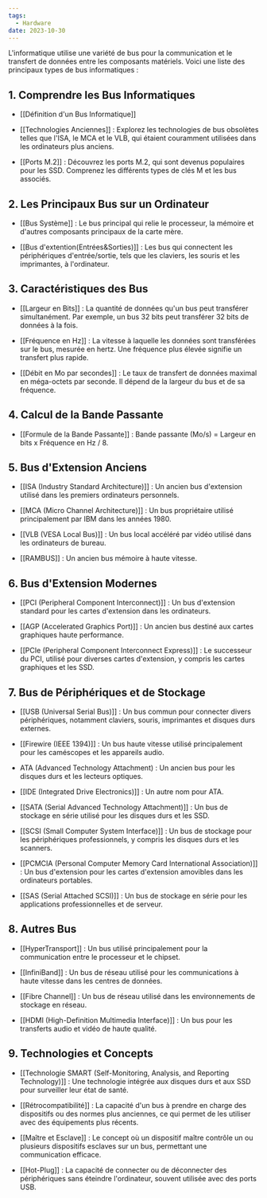 ```yaml
---
tags:
  - Hardware
date: 2023-10-30
---
```


L'informatique utilise une variété de bus pour la communication et le transfert de données entre les composants matériels. Voici une liste des principaux types de bus informatiques :

## 1. Comprendre les Bus Informatiques

- [[Définition d'un Bus Informatique]] 

- [[Technologies Anciennes]] : Explorez les technologies de bus obsolètes telles que l'ISA, le MCA et le VLB, qui étaient couramment utilisées dans les ordinateurs plus anciens.

- [[Ports M.2]]  : Découvrez les ports M.2, qui sont devenus populaires pour les SSD. Comprenez les différents types de clés M et les bus associés.

## 2. Les Principaux Bus sur un Ordinateur

- [[Bus Système]] : Le bus principal qui relie le processeur, la mémoire et d'autres composants principaux de la carte mère.

- [[Bus d'extention(Entrées&Sorties)]] : Les bus qui connectent les périphériques d'entrée/sortie, tels que les claviers, les souris et les imprimantes, à l'ordinateur.

## 3. Caractéristiques des Bus

- [[Largeur en Bits]] : La quantité de données qu'un bus peut transférer simultanément. Par exemple, un bus 32 bits peut transférer 32 bits de données à la fois.

- [[Fréquence en Hz]] : La vitesse à laquelle les données sont transférées sur le bus, mesurée en hertz. Une fréquence plus élevée signifie un transfert plus rapide.

- [[Débit en Mo par secondes]] : Le taux de transfert de données maximal en méga-octets par seconde. Il dépend de la largeur du bus et de sa fréquence.

## 4. Calcul de la Bande Passante

- [[Formule de la Bande Passante]] : Bande passante (Mo/s) = Largeur en bits x Fréquence en Hz / 8.

## 5. Bus d'Extension Anciens

- [[ISA (Industry Standard Architecture)]] : Un ancien bus d'extension utilisé dans les premiers ordinateurs personnels.

- [[MCA (Micro Channel Architecture)]] : Un bus propriétaire utilisé principalement par IBM dans les années 1980.

- [[VLB (VESA Local Bus)]] : Un bus local accéléré par vidéo utilisé dans les ordinateurs de bureau.

- [[RAMBUS]] : Un ancien bus mémoire à haute vitesse.

## 6. Bus d'Extension Modernes

- [[PCI (Peripheral Component Interconnect)]] : Un bus d'extension standard pour les cartes d'extension dans les ordinateurs.

- [[AGP (Accelerated Graphics Port)]] : Un ancien bus destiné aux cartes graphiques haute performance.

- [[PCIe (Peripheral Component Interconnect Express)]] : Le successeur du PCI, utilisé pour diverses cartes d'extension, y compris les cartes graphiques et les SSD.

## 7. Bus de Périphériques et de Stockage

- [[USB (Universal Serial Bus)]] : Un bus commun pour connecter divers périphériques, notamment claviers, souris, imprimantes et disques durs externes.

- [[Firewire (IEEE 1394)]] : Un bus haute vitesse utilisé principalement pour les caméscopes et les appareils audio.

- ATA (Advanced Technology Attachment) : Un ancien bus pour les disques durs et les lecteurs optiques.

- [[IDE (Integrated Drive Electronics)]] : Un autre nom pour ATA.

- [[SATA (Serial Advanced Technology Attachment)]] : Un bus de stockage en série utilisé pour les disques durs et les SSD.

- [[SCSI (Small Computer System Interface)]] : Un bus de stockage pour les périphériques professionnels, y compris les disques durs et les scanners.

- [[PCMCIA (Personal Computer Memory Card International Association)]] : Un bus d'extension pour les cartes d'extension amovibles dans les ordinateurs portables.

- [[SAS (Serial Attached SCSI)]] : Un bus de stockage en série pour les applications professionnelles et de serveur.

## 8. Autres Bus

- [[HyperTransport]] : Un bus utilisé principalement pour la communication entre le processeur et le chipset.

- [[InfiniBand]] : Un bus de réseau utilisé pour les communications à haute vitesse dans les centres de données.

- [[Fibre Channel]] : Un bus de réseau utilisé dans les environnements de stockage en réseau.

- [[HDMI (High-Definition Multimedia Interface)]] : Un bus pour les transferts audio et vidéo de haute qualité.

## 9. Technologies et Concepts

- [[Technologie SMART (Self-Monitoring, Analysis, and Reporting Technology)]] : Une technologie intégrée aux disques durs et aux SSD pour surveiller leur état de santé.

- [[Rétrocompatibilité]] : La capacité d'un bus à prendre en charge des dispositifs ou des normes plus anciennes, ce qui permet de les utiliser avec des équipements plus récents.

- [[Maître et Esclave]] : Le concept où un dispositif maître contrôle un ou plusieurs dispositifs esclaves sur un bus, permettant une communication efficace.

- [[Hot-Plug]] : La capacité de connecter ou de déconnecter des périphériques sans éteindre l'ordinateur, souvent utilisée avec des ports USB.

